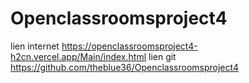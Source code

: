 # Openclassroomsproject4
lien internet https://openclassroomsproject4-h2cn.vercel.app/Main/index.html
lien git https://github.com/theblue36/Openclassroomsproject4